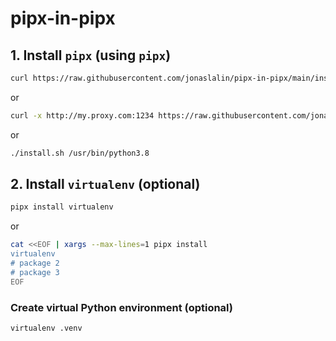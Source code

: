 # pipx-in-pipx

## 1. Install `pipx` (using `pipx`)

```sh
curl https://raw.githubusercontent.com/jonaslalin/pipx-in-pipx/main/install.sh | bash -s -- /usr/bin/python3.8
```

or

```sh
curl -x http://my.proxy.com:1234 https://raw.githubusercontent.com/jonaslalin/pipx-in-pipx/main/install.sh | bash -s -- /usr/bin/python3.8
```

or

```sh
./install.sh /usr/bin/python3.8
```

## 2. Install `virtualenv` (optional)

```sh
pipx install virtualenv
```

or

```sh
cat <<EOF | xargs --max-lines=1 pipx install
virtualenv
# package 2
# package 3
EOF
```

### Create virtual Python environment (optional)

```sh
virtualenv .venv
```

